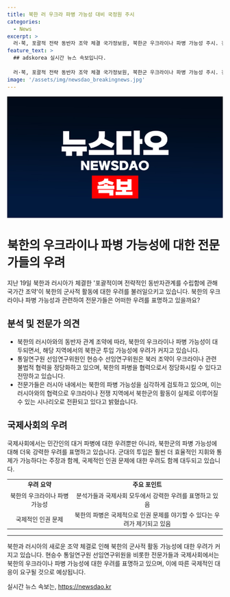```yaml
---
title: 북한 러 우크라 파병 가능성 대비 국정원 주시
categories:
  - News
excerpt: >
  러·북, 포괄적 전략 동반자 조약 체결 국가정보원, 북한군 우크라이나 파병 가능성 주시. 전문가들은 북한군 도네츠크 등 러시아 점령 지역에 투입 우려. 북러 조약 제4조로 유엔헌장 제51조·국내법에 따라 군사 지원 가능성 제기. 현승수 통일연구원 조약 목적은 양국의 불법적 협력 정당화 주장. 러시아 내 전문가들은 북한군의 우크라이나 지원이 현실적 시나리오라 전망. 군대 효율적 지휘·통제 가능성과 관련하여 인권 문제 우려 표명.
feature_text: >
  ## adskorea 실시간 뉴스 속보입니다.

  러·북, 포괄적 전략 동반자 조약 체결 국가정보원, 북한군 우크라이나 파병 가능성 주시. 전문가들은 북한군 도네츠크 등 러시아 점령 지역에 투입 우려. 북러 조약 제4조로 유엔헌장 제51조·국내법에 따라 군사 지원 가능성 제기. 현승수 통일연구원 조약 목적은 양국의 불법적 협력 정당화 주장. 러시아 내 전문가들은 북한군의 우크라이나 지원이 현실적 시나리오라 전망. 군대 효율적 지휘·통제 가능성과 관련하여 인권 문제 우려 표명.
image: '/assets/img/newsdao_breakingnews.jpg'
---
```


<p><img src="/assets/img/newsdao_breakingnews.jpg" alt="adskorea 속보" /></p>

<h1>북한의 우크라이나 파병 가능성에 대한 전문가들의 우려</h1>

<p data-ke-size="size16">지난 19일 북한과 러시아가 체결한 '포괄적이며 전략적인 동반자관계를 수립함에 관해 국가간 조약'이 북한의 군사적 활동에 대한 우려를 불러일으키고 있습니다. 북한의 우크라이나 파병 가능성과 관련하여 전문가들은 어떠한 우려를 표명하고 있을까요?</p>

<h2 data-ke-size="size26">분석 및 전문가 의견</h2>

<ul>
    <li>북한의 러시아와의 동반자 관계 조약에 따라, 북한의 우크라이나 파병 가능성이 대두되면서, 해당 지역에서의 북한군 투입 가능성에 우려가 커지고 있습니다.</li>
    <li>통일연구원 선임연구위원인 현승수 선임연구위원은 북러 조약이 우크라이나 관련 불법적 협력을 정당화하고 있으며, 북한의 파병을 협력으로서 정당화시킬 수 있다고 전망하고 있습니다.</li>
    <li>전문가들은 러시아 내에서는 북한의 파병 가능성을 심각하게 검토하고 있으며, 이는 러시아와의 협력으로 우크라이나 전쟁 지역에서 북한군의 활동이 실제로 이루어질 수 있는 시나리오로 전환되고 있다고 밝혔습니다.</li>
</ul>

<h2 data-ke-size="size26">국제사회의 우려</h2>

<p data-ke-size="size16">국제사회에서는 민간인의 대거 파병에 대한 우려뿐만 아니라, 북한군의 파병 가능성에 대해 더욱 강력한 우려를 표명하고 있습니다. 군대의 투입은 훨씬 더 효율적인 지휘와 통제가 가능하다는 주장과 함께, 국제적인 인권 문제에 대한 우려도 함께 대두되고 있습니다.</p>

<table>
    <tr>
        <td style="text-align: center; height: 17px;"><b>우려 요약</b></td>
        <td style="text-align: center; height: 17px;"><b>주요 포인트</b></td>
    </tr>
    <tr>
        <td style="text-align: center; height: 17px;">북한의 우크라이나 파병 가능성</td>
        <td style="text-align: center; height: 17px;">분석가들과 국제사회 모두에서 강력한 우려를 표명하고 있음</td>
    </tr>
    <tr>
        <td style="text-align: center; height: 17px;">국제적인 인권 문제</td>
        <td style="text-align: center; height: 17px;">북한의 파병은 국제적으로 인권 문제를 야기할 수 있다는 우려가 제기되고 있음</td>
    </tr>
</table>

<hr>

<p data-ke-size="size16">북한과 러시아의 새로운 조약 체결로 인해 북한의 군사적 활동 가능성에 대한 우려가 커지고 있습니다. 현승수 통일연구원 선임연구위원을 비롯한 전문가들과 국제사회에서는 북한의 우크라이나 파병 가능성에 대한 우려를 표명하고 있으며, 이에 따른 국제적인 대응이 요구될 것으로 예상됩니다.</p>
실시간 뉴스 속보는, <a href="https://newsdao.kr" rel="dofollow">https://newsdao.kr</a>


